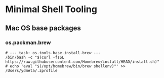 # Minimal Shell Tooling

## Mac OS base packages

###  os.packman.brew 

```shell
# --- task: os.tools.base.install.brew ---
/bin/bash -c "$(curl -fsSL https://raw.githubusercontent.com/Homebrew/install/HEAD/install.sh)"
# echo 'eval "$(/opt/homebrew/bin/brew shellenv)"' >> /Users/ydmeta/.zprofile
```
